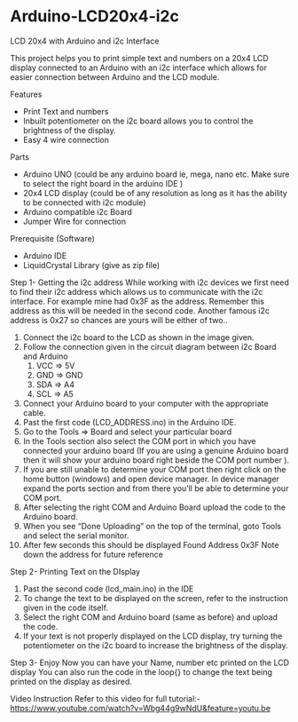 # Arduino-LCD20x4-i2c
LCD 20x4 with Arduino and i2c Interface


This project helps you to print simple text and numbers on a 20x4 LCD display connected to an Arduino 
with an i2c interface which allows for easier connection between Arduino and the LCD module.

Features
* Print Text and numbers
* Inbuilt potentiometer on the i2c board allows you to control the brightness of the display.
* Easy 4 wire connection

Parts 
* Arduino UNO (could be any arduino board ie, mega, nano etc. Make sure to select the right board in the arduino IDE )
* 20x4 LCD display (could be of any resolution as long as it has the ability to be connected with i2c module)
* Arduino compatible i2c Board
* Jumper Wire for connection


Prerequisite (Software)
* Arduino IDE
* LiquidCrystal Library (give as zip file)


Step 1- Getting the i2c address
While working with i2c devices we first need to find their i2c address which allows us to communicate 
with the i2c interface. For example mine had 0x3F as the address.
Remember this address as this will be needed in the second code. Another famous i2c address is 0x27 so chances are yours will be either of two..
1. Connect the i2c board to the LCD as shown in the image given.
2. Follow the connection given in the circuit diagram between i2c Board and Arduino
   1. VCC => 5V
   2. GND => GND
   3. SDA => A4
   4. SCL => A5
3. Connect your Arduino board to your computer with the appropriate cable.
4. Past the first code (LCD_ADDRESS.ino) in the Arduino IDE.
5. Go to the Tools => Board and select your particular board
6. In the Tools section also select the COM port in which you have connected your arduino board 
   (If you are using a genuine Arduino board then it will show your arduino board right beside the COM port number ).
7. If you are still unable to determine your COM port then right click on the home button (windows) and open device manager. 
   In device manager expand the ports section and from there you’ll be able to determine your COM port.
8. After selecting the right COM and Arduino Board upload the code to the Arduino board.
9. When you see “Done Uploading” on the top of the terminal, goto Tools and select the serial monitor.
10.  After few seconds this should be displayed
 Found Address
 0x3F
 Note down the address for future reference


Step 2- Printing Text on the DIsplay


1. Past the second code (lcd_main.ino) in the IDE
2. To change the text to be displayed on the screen, refer to the instruction given in the code itself.
3. Select the right COM and Arduino board (same as before) and upload the code.
4. If your text is not properly displayed on the LCD display, try turning the potentiometer on the i2c board to increase the brightness of the display.


Step 3- Enjoy
Now you can have your Name, number etc printed on the LCD display
You can also run the code in the loop{} to change the text being printed on the display as desired.


Video Instruction
Refer to this video for full tutorial:-
https://www.youtube.com/watch?v=Wbg44g9wNdU&feature=youtu.be

